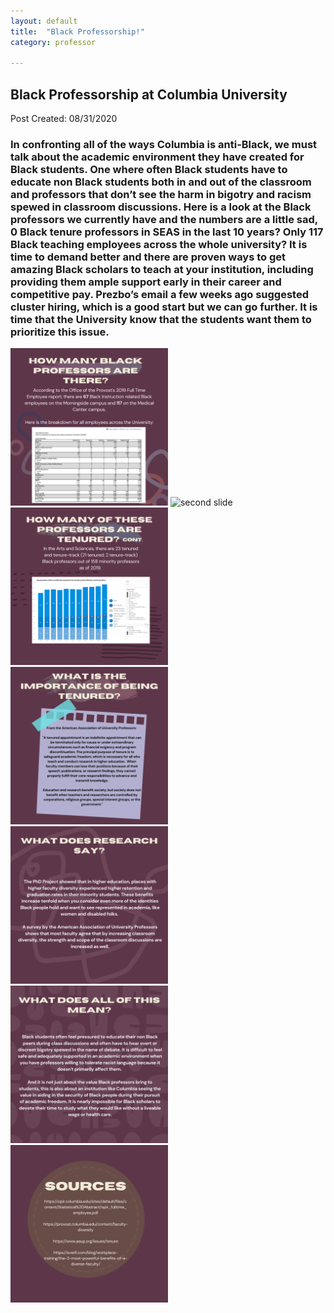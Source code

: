 ```yaml
---
layout: default
title:  "Black Professorship!"
category: professor

---
```

## Black Professorship at Columbia University

Post Created: 08/31/2020

### In confronting all of the ways Columbia is anti-Black, we must talk about the academic environment they have created for Black students. One where often Black students have to educate non Black students both in and out of the classroom and professors that don’t see the harm in bigotry and racism spewed in classroom discussions. Here is a look at the Black professors we currently have and the numbers are a little sad, 0 Black tenure professors in SEAS in the last 10 years? Only 117 Black teaching employees across the whole university? It is time to demand better and there are proven ways to get amazing Black scholars to teach at your institution, including providing them ample support early in their career and competitive pay. Prezbo’s email a few weeks ago suggested cluster hiring, which is a good start but we can go further. It is time that the University know that the students want them to prioritize this issue. 

<img src="../images/blackprofessorship/2.png" alt="second slide" class="center" style="margin-left: auto; margin-right: auto; width: 50%;">
<img src=".../images/blackprofessorship/3.png" alt="second slide" class="center" style="margin-left: auto; margin-right: auto; width: 50%;">
<img src="../images/blackprofessorship/4.png" alt="second slide" class="center" style="margin-left: auto; margin-right: auto; width: 50%;">
<img src="../images/blackprofessorship/5.png" alt="second slide" class="center" style="margin-left: auto; margin-right: auto; width: 50%;">
<img src="../images/blackprofessorship/6.png" alt="second slide" class="center" style="margin-left: auto; margin-right: auto; width: 50%;">
<img src="../images/blackprofessorship/7.png" alt="second slide" class="center" style="margin-left: auto; margin-right: auto; width: 50%;">
<img src="../images/blackprofessorship/8.png" alt="second slide" class="center" style="margin-left: auto; margin-right: auto; width: 50%;">


